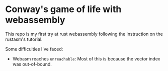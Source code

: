 # Conway's game of life with webassembly

This repo is my first try at rust webassembly following the instruction on the rustasm's tutorial.

Some difficulties I've faced:
* Webasm reaches `unreachable`: Most of this is because the vector index was out-of-bound.
